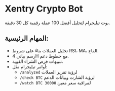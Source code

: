 # Xentry Crypto Bot

بوت تيليجرام لتحليل أفضل 100 عملة رقمية كل 30 دقيقة.

## المهام الرئيسية:
- تحليل العملات بناءً على شروط RSI، MA، القاع.
- رسم بياني 4H مع خطوط دعم.
- تنبيهات فرص الشراء القوية.
- أوامر تيليجرام مثل:
  - `/analyzed` لرؤية تقرير العملات
  - `/check BTC` لرؤية الشارت وبيانات الدعم
  - `/watch BTC 30000` لمراقبة سعر معين

